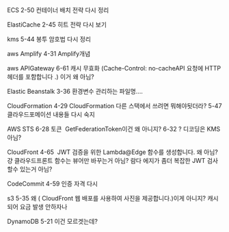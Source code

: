 

ECS
2-50 컨테이너 배치 전략 다시 정리


ElastiCache
2-45 히트 전략 다시 보기


kms
5-44 봉투 암호법 다시 정리


aws Amplify
4-31 Amplify개념




aws APIGateway
6-61 캐시 무효화 (Cache-Control: no-cacheAPI 요청에 HTTP 헤더를 포함합니다 .) 이거 왜 아님?




Elastic Beanstalk
3-36 환경변수 관리하는 파일명....


CloudFormation
4-29 CloudFormation 다른 스택에서 쓰려면 뭐해야됫더라?
5-47 클라우드포메이션 내용들 다시 숙지




AWS STS
6-28 토큰  GetFederationToken이건 왜 아니지?
6-32 ? 디코딩은 KMS아님?




CloudFront
4-65  JWT 검증을 위한 Lambda@Edge 함수를 생성합니다. 왜 아님? 걍 클라우드프론트 함수는 뷰어만 바꾸는거 아님? 람다 에지가 좀더 복잡한 JWT 검사 할수 있는거 아님?






CodeCommit
4-59 인증 자격 다시





s3
5-35 왜 ( CloudFront 웹 배포를 사용하여 사진을 제공합니다.)이게 아니지? 캐시되어 요금 발생 안하자나






DynamoDB
5-21 이건 모르겟는데?


